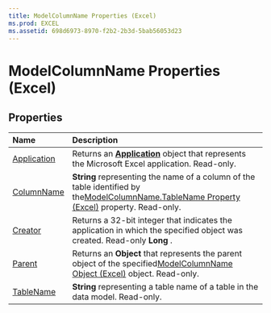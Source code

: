 ```yaml
---
title: ModelColumnName Properties (Excel)
ms.prod: EXCEL
ms.assetid: 698d6973-8970-f2b2-2b3d-5bab56053d23
---
```



# ModelColumnName Properties (Excel)

## Properties



|**Name**|**Description**|
|:-----|:-----|
|[Application](modelcolumnname-application-property-excel.md)|Returns an  **[Application](application-object-excel.md)** object that represents the Microsoft Excel application. Read-only.|
|[ColumnName](modelcolumnname-columnname-property-excel.md)| **String** representing the name of a column of the table identified by the[ModelColumnName.TableName Property (Excel)](modelcolumnname-tablename-property-excel.md) property. Read-only.|
|[Creator](modelcolumnname-creator-property-excel.md)|Returns a 32-bit integer that indicates the application in which the specified object was created. Read-only  **Long** .|
|[Parent](modelcolumnname-parent-property-excel.md)|Returns an  **Object** that represents the parent object of the specified[ModelColumnName Object (Excel)](modelcolumnname-object-excel.md) object. Read-only.|
|[TableName](modelcolumnname-tablename-property-excel.md)| **String** representing a table name of a table in the data model. Read-only.|

